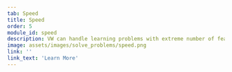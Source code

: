 ```yaml
---
tab: Speed
title: Speed
order: 5
module_id: speed
description: VW can handle learning problems with extreme number of features (over a trillion) while still being one of the most computationally efficient learners out there. 
image: assets/images/solve_problems/speed.png
link: ''
link_text: 'Learn More'
---
```

